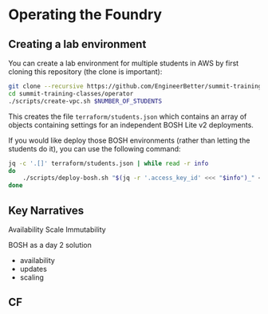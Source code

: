 # Operating the Foundry

## Creating a lab environment

You can create a lab environment for multiple students in AWS by first cloning this repository (the clone is important):

```sh
git clone --recursive https://github.com/EngineerBetter/summit-training-classes.git
cd summit-training-classes/operator
./scripts/create-vpc.sh $NUMBER_OF_STUDENTS
```

This creates the file `terraform/students.json` which contains an array of objects containing settings for an independent BOSH Lite v2 deployments.

If you would like deploy those BOSH environments (rather than letting the students do it), you can use the following command:

```sh
jq -c '.[]' terraform/students.json | while read -r info
do
    ./scripts/deploy-bosh.sh "$(jq -r '.access_key_id' <<< "$info")_" <<< "$info"
done
```

## Key Narratives

Availability
Scale
Immutability


BOSH as a day 2 solution
- availability
- updates
- scaling

CF
-
